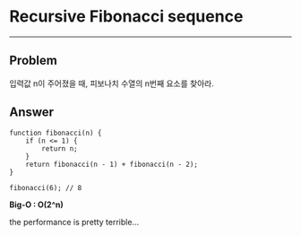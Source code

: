 # Recursive Fibonacci sequence
---

## __Problem__ 
입력값 n이 주어졌을 때, 피보나치 수열의 n번째 요소를 찾아라.


## Answer

```
function fibonacci(n) {
    if (n <= 1) {
        return n;
    }
    return fibonacci(n - 1) + fibonacci(n - 2);
}

fibonacci(6); // 8
```

**Big-O : O(2^n)** 

the performance is pretty terrible...